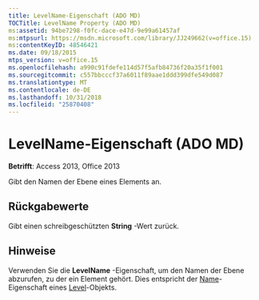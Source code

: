```yaml
---
title: LevelName-Eigenschaft (ADO MD)
TOCTitle: LevelName Property (ADO MD)
ms:assetid: 94be7298-f0fc-dace-e47d-9e99a61457af
ms:mtpsurl: https://msdn.microsoft.com/library/JJ249662(v=office.15)
ms:contentKeyID: 48546421
ms.date: 09/18/2015
mtps_version: v=office.15
ms.openlocfilehash: a990c91fdefe114d57f5afb84736f20a35f1f001
ms.sourcegitcommit: c557bbcccf37a6011f89aae1ddd399dfe549d087
ms.translationtype: MT
ms.contentlocale: de-DE
ms.lasthandoff: 10/31/2018
ms.locfileid: "25870408"
---
```

# <a name="levelname-property-ado-md"></a>LevelName-Eigenschaft (ADO MD)


**Betrifft**: Access 2013, Office 2013

Gibt den Namen der Ebene eines Elements an.

## <a name="return-values"></a>Rückgabewerte

Gibt einen schreibgeschützten **String** -Wert zurück.

## <a name="remarks"></a>Hinweise

Verwenden Sie die **LevelName** -Eigenschaft, um den Namen der Ebene abzurufen, zu der ein Element gehört. Dies entspricht der [Name](name-property-ado-md.md)-Eigenschaft eines [Level](level-object-ado-md.md)-Objekts.

